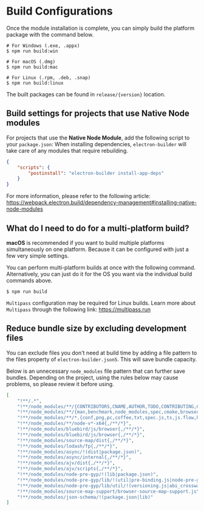# Build Configurations

Once the module installation is complete, you can simply build the platform package with the command below.

```shell
# For Windows (.exe, .appx)
$ npm run build:win

# For macOS (.dmg)
$ npm run build:mac

# For Linux (.rpm, .deb, .snap)
$ npm run build:linux
```

The built packages can be found in `release/{version}` location.

## Build settings for projects that use Native Node modules

For projects that use the **Native Node Module**, add the following script to your `package.json`: When installing dependencies, `electron-builder` will take care of any modules that require rebuilding.

```json
{
	"scripts": {
		"postinstall": "electron-builder install-app-deps"
	}
}
```

For more information, please refer to the following article: https://webpack.electron.build/dependency-management#installing-native-node-modules

## What do I need to do for a multi-platform build?

**macOS** is recommended if you want to build multiple platforms simultaneously on one platform. Because it can be configured with just a few very simple settings.

You can perform multi-platform builds at once with the following command. Alternatively, you can just do it for the OS you want via the individual build commands above.

```shell
$ npm run build
```

`Multipass` configuration may be required for Linux builds. Learn more about `Multipass` through the following link: https://multipass.run

## Reduce bundle size by excluding development files

You can exclude files you don't need at build time by adding a file pattern to the files property of `electron-builder.json5`. This will save bundle capacity.

Below is an unnecessary `node_modules` file pattern that can further save bundles. Depending on the project, using the rules below may cause problems, so please review it before using.

```json
[
	"!**/.*",
	"!**/node_modules/**/{CONTRIBUTORS,CNAME,AUTHOR,TODO,CONTRIBUTING,COPYING,INSTALL,NEWS,PORTING,Makefile,htdocs,CHANGELOG,ChangeLog,changelog,README,Readme,readme,test,sample,example,demo,composer.json,tsconfig.json,jsdoc.json,tslint.json,typings.json,gulpfile,bower.json,package-lock,Gruntfile,CMakeLists,karma.conf,yarn.lock}*",
	"!**/node_modules/**/{man,benchmark,node_modules,spec,cmake,browser,vagrant,doxy*,bin,obj,obj.target,example,examples,test,tests,doc,docs,msvc,Xcode,CVS,RCS,SCCS}{,/**/*}",
	"!**/node_modules/**/*.{conf,png,pc,coffee,txt,spec.js,ts,js.flow,html,def,jst,xml,ico,in,ac,sln,dsp,dsw,cmd,vcproj,vcxproj,vcxproj.filters,pdb,exp,obj,lib,map,md,sh,gypi,gyp,h,cpp,yml,log,tlog,Makefile,mk,c,cc,rc,xcodeproj,xcconfig,d.ts,yaml,hpp}",
	"!**/node_modules/**/node-v*-x64{,/**/*}",
	"!**/node_modules/bluebird/js/browser{,/**/*}",
	"!**/node_modules/bluebird/js/browser{,/**/*}",
	"!**/node_modules/source-map/dist{,/**/*}",
	"!**/node_modules/lodash/fp{,/**/*}",
	"!**/node_modules/async/!(dist|package.json)",
	"!**/node_modules/async/internal{,/**/*}",
	"!**/node_modules/ajv/dist{,/**/*}",
	"!**/node_modules/ajv/scripts{,/**/*}",
	"!**/node_modules/node-pre-gyp/!(lib|package.json)",
	"!**/node_modules/node-pre-gyp/lib/!(util|pre-binding.js|node-pre-gyp.js)",
	"!**/node_modules/node-pre-gyp/lib/util/!(versioning.js|abi_crosswalk.json)",
	"!**/node_modules/source-map-support/browser-source-map-support.js",
	"!**/node_modules/json-schema/!(package.json|lib)"
]
```
